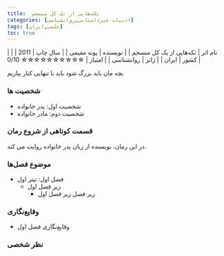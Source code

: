 ```yaml
---
title:  تکه‌هایی از یک کل منسجم 
categories: [ادبیات غیر‌داستانی,روانشناسی]
tags: [علمی,ایران]
toc: true
---
```



| نام اثر | تکه‌هایی از یک کل منسجم |
| نویسنده | پونه مقیمی |
| سال چاپ | 2011 |
| کشور | ایران |
| ژانر | روانشناسی |
| امتیاز | ☆☆☆☆☆☆☆☆☆☆ 0/10 |



بچه مان باید بزرگ شود
باید با تنهایی کنار بیاریم


### شخصیت ها
- شخصیت اول: پدر خانواده
- شخصیت دوم: مادر خانواده

### قسمت کوتاهی از شروع رمان
در این رمان، نویسنده از زبان پدر خانواده روایت می کند.

### موضوع فصل‌ها
- فصل اول: تیتر اول
  - زیر فصل اول
    - زیر فصل زیر فصل اول

### وقایع‌نگاری
- وقایع‌نگاری فصل اول

### نظر شخصی



